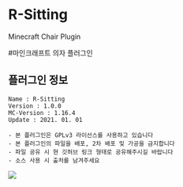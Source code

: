 # R-Sitting
Minecraft Chair Plugin


#마인크래프트 의자 플러그인 
## 플러그인 정보
```
Name : R-Sitting
Version : 1.0.0
MC-Version : 1.16.4
Update : 2021. 01. 01
```

```
- 본 플러그인은 GPLv3 라이선스를 사용하고 있습니다
- 본 플러그인의 파일을 배포, 2차 배포 및 가공을 금지합니다
- 파일 공유 시 현 깃허브 링크 형태로 공유해주시길 바랍니다
- 소스 사용 시 출처를 남겨주세요
```

[![](https://img.shields.io/github/downloads/sukkot23/R-Sitting/total?color=green&style=for-the-badge)](https://github.com//sukkot23/R-Sitting/releases/download/1.0.0/R-Sitting-1.0.0.jar)
